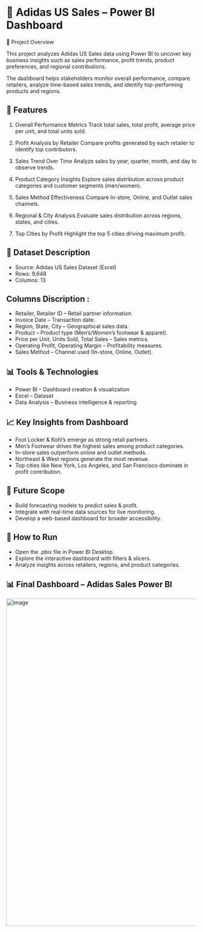 # 👟 Adidas US Sales – Power BI Dashboard
📌 Project Overview

This project analyzes Adidas US Sales data using Power BI to uncover key business insights such as sales performance, profit trends, product preferences, and regional contributions.

The dashboard helps stakeholders monitor overall performance, compare retailers, analyze time-based sales trends, and identify top-performing products and regions.

🔹 Features 
--------------------------
1. Overall Performance Metrics
Track total sales, total profit, average price per unit, and total units sold.

2. Profit Analysis by Retailer
Compare profits generated by each retailer to identify top contributors.

3. Sales Trend Over Time
Analyze sales by year, quarter, month, and day to observe trends.

4. Product Category Insights
Explore sales distribution across product categories and customer segments (men/women).

5. Sales Method Effectiveness
Compare In-store, Online, and Outlet sales channels.

6. Regional & City Analysis
Evaluate sales distribution across regions, states, and cities.

7. Top Cities by Profit
Highlight the top 5 cities driving maximum profit.

📂 Dataset Description
-----------------------------
- Source: Adidas US Sales Dataset (Excel)
- Rows: 9,648
- Columns: 13

Columns Discription :
--------------------------------
- Retailer, Retailer ID – Retail partner information.
- Invoice Date – Transaction date.
- Region, State, City – Geographical sales data.
- Product – Product type (Men’s/Women’s footwear & apparel).
- Price per Unit, Units Sold, Total Sales – Sales metrics.
- Operating Profit, Operating Margin – Profitability measures.
- Sales Method – Channel used (In-store, Online, Outlet).

📊 Tools & Technologies
-------------------------------
- Power BI – Dashboard creation & visualization
- Excel – Dataset
- Data Analysis – Business intelligence & reporting

📈 Key Insights from Dashboard
-------------------------------------------
- Foot Locker & Kohl’s emerge as strong retail partners.
- Men’s Footwear drives the highest sales among product categories.
- In-store sales outperform online and outlet methods.
- Northeast & West regions generate the most revenue.
- Top cities like New York, Los Angeles, and San Francisco dominate in profit contribution.

🚀 Future Scope
-------------------------------------------
- Build forecasting models to predict sales & profit.
- Integrate with real-time data sources for live monitoring.
- Develop a web-based dashboard for broader accessibility.

📜 How to Run
------------------------------------------
- Open the .pbix file in Power BI Desktop.
- Explore the interactive dashboard with filters & slicers.
- Analyze insights across retailers, regions, and product categories.


📊 Final Dashboard – Adidas Sales Power BI
-----------------------------------------------
<img width="1547" height="866" alt="image" src="https://github.com/user-attachments/assets/ae4a9045-1029-4c52-aa16-c81ca97652aa" />


